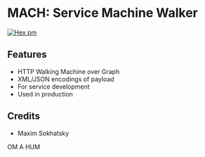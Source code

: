 MACH: Service Machine Walker
============================
[![Hex pm](http://img.shields.io/hexpm/v/mach.svg?style=flat)](https://hex.pm/packages/mach)

Features
--------

* HTTP Walking Machine over Graph
* XML/JSON encodings of payload
* For service development
* Used in production

Credits
-------

* Maxim Sokhatsky

OM A HUM
